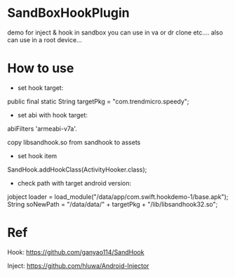 # SandBoxHookPlugin

demo for inject &amp; hook in sandbox
you can use in va or dr clone etc....
also can use in a root device...

# How to use

- set hook target:  

public final static String targetPkg = "com.trendmicro.speedy";  

- set abi with hook target:  

abiFilters 'armeabi-v7a'. 

copy libsandhook.so from sandhook to assets

- set hook item  

SandHook.addHookClass(ActivityHooker.class);

- check path with target android version:   

jobject loader = load_module("/data/app/com.swift.hookdemo-1/base.apk");
String soNewPath = "/data/data/" + targetPkg + "/lib/libsandhook32.so";

# Ref

Hook: https://github.com/ganyao114/SandHook  

Inject: https://github.com/hluwa/Android-Injector
